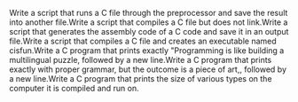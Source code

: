 Write a script that runs a C file through the preprocessor and save the result into another file.Write a script that compiles a C file but does not link.Write a script that generates the assembly code of a C code and save it in an output file.Write a script that compiles a C file and creates an executable named cisfun.Write a C program that prints exactly "Programming is like building a multilingual puzzle, followed by a new line.Write a C program that prints exactly with proper grammar, but the outcome is a piece of art,, followed by a new line.Write a C program that prints the size of various types on the computer it is compiled and run on.
